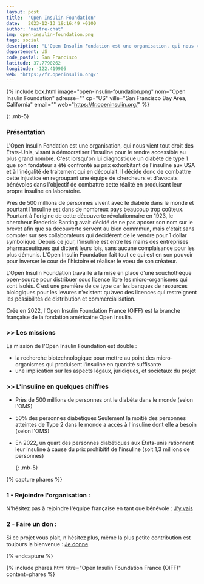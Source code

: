 ```yaml
---
layout: post
title:  "Open Insulin Foundation"
date:   2023-12-13 19:16:49 +0100
author: "maitre-chat"
img: open-insulin-foundation.png
tags: social
description: "L'Open Insulin Fondation est une organisation, qui nous vient tout droit des Etats-Unis, visant à démocratiser l'insuline pour le rendre accessible au plus grand nombre. C'est lorsqu'on lui diagnostique un diabète de type 1 que son fondateur a été confronté au prix exhorbitant de l'insuline aux USA et à l'inégalité de traitement qui en découlait. Il décide donc de combattre cette injustice en regroupant une équipe de chercheurs et d'avocats bénévoles dans l'objectif de combattre cette réalité en produisant leur propre insuline en laboratoire. "
departement: US
code_postal: San Francisco
latitude: 37.7790262
longitude: -122.419906
web: "https://fr.openinsulin.org/"
---
```


{% include box.html image="open-insulin-foundation.png" nom="Open Insulin Foundation" adresse="" cp="US" ville="San Francisco Bay Area, California" email="" web="https://fr.openinsulin.org/" %}

{: .mb-5}
### Présentation


L'Open Insulin Fondation est une organisation, qui nous vient tout droit des Etats-Unis, visant à démocratiser l'insuline pour le rendre accessible au plus grand nombre. C'est lorsqu'on lui diagnostique un diabète de type 1 que son fondateur a été confronté au prix exhorbitant de l'insuline aux USA et à l'inégalité de traitement qui en découlait. Il décide donc de combattre cette injustice en regroupant une équipe de chercheurs et d'avocats bénévoles dans l'objectif de combattre cette réalité en produisant leur propre insuline en laboratoire. 

Près de 500 millions de personnes vivent avec le diabète dans le monde et pourtant l'insuline est dans de nombreux pays beaucoup trop coûteux. Pourtant à l'origine de cette découverte révolutionnaire en 1923, le chercheur Frederick Banting avait décidé de ne pas aposer son nom sur le brevet afin que sa découverte servent au bien commmun, mais c'était sans compter sur ses collaborateurs qui décidèrent de le vendre pour 1 dollar symbolique. Depuis ce jour, l'insuline est entre les mains des entreprises pharmaceutiques qui dictent leurs lois, sans aucune complaisance pour les plus démunis. L'Open Insulin Foundation fait tout ce qui est en son pouvoir pour inverser le cour de l'histoire et réaliser le voeu de son créateur. 

L'Open Insulin Foundation travaille à la mise en place d’une souchothèque open-source pour distribuer sous licence libre les micro-organismes qui sont isolés. C’est une première de ce type car les banques de resources biologiques pour les levures n’existent qu’avec des licences qui restreignent les possibilités de distribution et commercialisation.

Crée en 2022, l'Open Insulin Foundation France (OIFF) est la branche française de la fondation américaine Open Insulin.


### >> Les missions

La mission de l'Open Insulin Foundation est double : 

- la recherche biotechnologique pour mettre au point des micro-organismes qui produisent l’insuline en quantité suffisante 
- une implication sur les aspects légaux, juridiques, et sociétaux du projet

### >> L'insuline en quelques chiffres

- Près de 500 millions de personnes ont le diabète dans le monde (selon l'OMS)
- 50% des personnes diabétiques Seulement la moitié des personnes atteintes de Type 2 dans le monde a accès à l'insuline dont elle a besoin (selon l'OMS)
- En 2022, un quart des personnes diabétiques aux États-unis rationnent leur insuline à cause du prix prohibitif de l'insuline (soit 1,3 millions de personnes)




  {: .mb-5}

{% capture phares %}
### 1 - Rejoindre l'organisation :
N'hésitez pas à rejoindre l'équipe française en tant que bénévole : <a href="https://fr.openinsulin.org/" target="_blank">J'y vais</a>

### 2 - Faire un don :
Si ce projet vous plait, n'hésitez plus, même la plus petite contribution est toujours la bienvenue : <a href="https://fr.openinsulin.org/faites-un-don-a-open-insulin-foundation-france/" target="_blank">Je donne</a>

  {% endcapture %}

{% include phares.html titre="Open Insulin Foundation France (OIFF)" content=phares %}